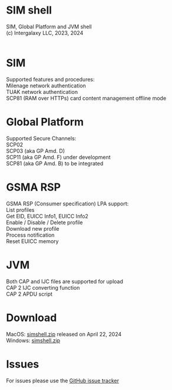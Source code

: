 # SIM shell
SIM, Global Platform and JVM shell<br/>
(c) Intergalaxy LLC, 2023, 2024
<br/>
<br/>
<h1>SIM</h1>
Supported features and procedures:<br/>
Milenage network authentication<br/>
TUAK network authentication<br/>
SCP81 (RAM over HTTPs) card content management offline mode<br/>

<h1>Global Platform</h1>
Supported Secure Channels:<br/>
SCP02<br/>
SCP03 (aka GP Amd. D)<br/>
SCP11 (aka GP Amd. F) under development<br/>
SCP81 (aka GP Amd. B) to be integrated<br/>

<h1>GSMA RSP</h1>
GSMA RSP (Consumer specification) LPA support:<br/>
List profiles<br/>
Get EID, EUICC Info1, EUICC Info2<br/>
Enable / Disable / Delete profile<br/>
Download new profile<br/>
Process notification<br/>
Reset EUICC memory<br/>

<h1>JVM</h1>
Both CAP and IJC files are supported for upload<br/>
CAP 2 IJC converting function<br/>
CAP 2 APDU script<br/>

<h1>Download</h1>
MacOS: <a href="https://intergalaxy.org/download/mac/simshell.zip">simshell.zip</a> released on April 22, 2024<br/> 
Windows: <a href="https://intergalaxy.org/download/win/simshell.zip">simshell.zip</a>
<h1>Issues</h1>
For issues please use the <a href="https://github.com/kurbatoff/simshell/issues">GitHub issue tracker</a>
